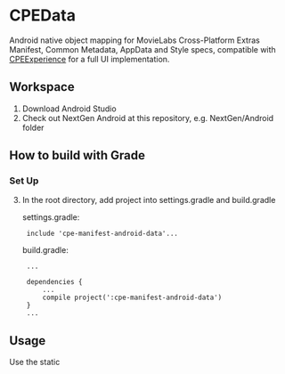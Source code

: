 # CPEData
Android native object mapping for MovieLabs Cross-Platform Extras Manifest, Common Metadata, AppData and Style specs, compatible with [CPEExperience](https://github.com/warnerbros/cpe-manifest-android-experience) for a full UI implementation.

## Workspace ##
1. Download Android Studio
2. Check out NextGen Android at this repository, e.g. NextGen/Android folder
## How to build with Grade ##
### Set Up ###
3. In the root directory, add project into settings.gradle and build.gradle

	settings.gradle:

		include 'cpe-manifest-android-data'...

	build.gradle:

		...

        dependencies {
            ...
            compile project(':cpe-manifest-android-data')
        }
        ...
## Usage

Use the static